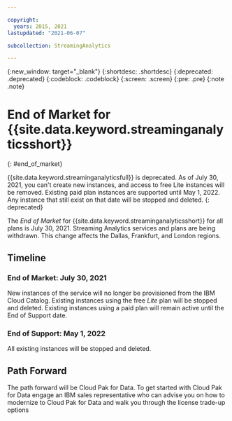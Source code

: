 ```yaml
---

copyright:
  years: 2015, 2021
lastupdated: "2021-06-07"

subcollection: StreamingAnalytics

---
```


<!-- Attribute definitions -->
{:new_window: target="_blank"}
{:shortdesc: .shortdesc}
{:deprecated: .deprecated}
{:codeblock: .codeblock}
{:screen: .screen}
{:pre: .pre}
{:note .note}


# End of Market for {{site.data.keyword.streaminganalyticsshort}}
{: #end_of_market}

{{site.data.keyword.streaminganalyticsfull}} is deprecated. As of July 30, 2021, 
you can't create new instances, and access to free Lite instances will be removed. 
Existing paid plan instances are supported until May 1, 2022. Any instance that still exist on that date will be stopped and deleted. 
{: deprecated}

The *End of Market* for {{site.data.keyword.streaminganalyticsshort}} for all plans is July 30, 2021.
Streaming Analytics services and plans are being withdrawn. 
This change affects the Dallas, Frankfurt, and London regions.

## Timeline

### End of Market: July 30, 2021

New instances of the service will no longer be provisioned from the IBM Cloud Catalog. 
Existing instances using the free *Lite* plan will be stopped and deleted.
Existing instances using a paid plan will remain active until the End of Support date.

### End of Support: May 1, 2022

All existing instances will be stopped and deleted.

## Path Forward

The path forward will be Cloud Pak for Data. To get started with Cloud Pak for Data 
engage an IBM sales representative who can advise you on how to modernize to 
Cloud Pak for Data and walk you through the license trade-up options